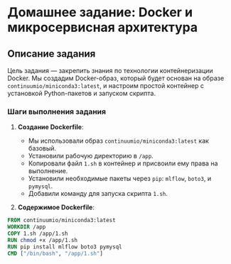 # Домашнее задание: Docker и микросервисная архитектура

## Описание задания

Цель задания — закрепить знания по технологии контейнеризации Docker. Мы создадим Docker-образ, который будет основан на образе `continuumio/miniconda3:latest`, и настроим простой контейнер с установкой Python-пакетов и запуском скрипта.

### Шаги выполнения задания

1. **Создание Dockerfile**:
   - Мы использовали образ `continuumio/miniconda3:latest` как базовый.
   - Установили рабочую директорию в `/app`.
   - Копировали файл `1.sh` в контейнер и присвоили ему права на выполнение.
   - Установили необходимые пакеты через `pip`: `mlflow`, `boto3`, и `pymysql`.
   - Добавили команду для запуска скрипта `1.sh`.

2. **Содержимое Dockerfile**:

```Dockerfile
FROM continuumio/miniconda3:latest
WORKDIR /app
COPY 1.sh /app/1.sh
RUN chmod +x /app/1.sh
RUN pip install mlflow boto3 pymysql
CMD ["/bin/bash", "/app/1.sh"]